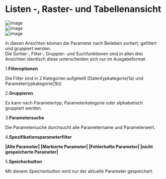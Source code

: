# Listen -, Raster- und Tabellenansicht

![image](HelpImages/image81.png)  
![image](HelpImages/image82.png)  
![image](HelpImages/image83.png)  

In diesen Ansichten können die Parameter nach Belieben sortiert, gefiltert und gruppiert werden.  
Die Sortier-, Filter-, Gruppier- und Suchfunktionen sind in allen drei Ansichten identisch diese unterscheiden sich nur im Ausgabeformat.

1.**Filteroptionen**

Die Filter sind in 2 Kategorien aufgeteilt (Datentypkategorie(1a) und Parametertypkategorie(1b))

2.**Gruppieren**

Es kann nach Parametertyp, Parameterkategorie oder alphabetisch gruppiert werden.

3.**Parametersuche**

Die Parametersuche durchsucht alle Parametername und Parameterwert.

4.**Spezifikationsparameterfilter**

**\|Alle Parameter\| \|Markierte Parameter\| \|Fehlerhafte Parameter\| \|nicht gespeicherte Parameter\|**

5.**Speicherbutton**

Mit diesem Speicherbutton wird nur der aktuelle Parameter gespeichert.
